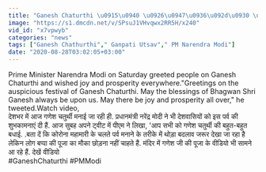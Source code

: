 ```yaml
---
title: "Ganesh Chaturthi \u0915\u0940 \u0926\u0947\u0936\u092d\u0930 \u092e\u0947\u0902 \u0927\u0942\u092e, PM Modi \u0928\u0947 \u092d\u0940 \u0926\u0940 \u0936\u0941\u092d\u0915\u093e\u092e\u0928\u093e\u090f\u0902 \u0935\u0928\u0907\u0902\u0921\u093f\u092f\u093e \u0939\u093f\u0902\u0926\u0940"
image: "https://s1.dmcdn.net/v/SPsuJ1VHvqwx2RR5H/x240"
vid_id: "x7vpwyb"
categories: "news"
tags: ["Ganesh Chathurthi"," Ganpati Utsav"," PM Narendra Modi"]
date: "2020-08-28T03:02:05+03:00"
---
```

Prime Minister Narendra Modi on Saturday greeted people on Ganesh Chaturthi and wished joy and prosperity everywhere.&quot;Greetings on the auspicious festival of Ganesh Chaturthi. May the blessings of Bhagwan Shri Ganesh always be upon us. May there be joy and prosperity all over,&quot; he tweeted.Watch video,  <br>देशभर में आज गणेश चतुर्थी मनाई जा रही ही. प्रधानमंत्री नरेंद्र मोदी ने भी देशवासियों को इस पर्व की शुभकामनाएं दी हैं. आज सुबह अपने ट्वीट में पीएम ने लिखा, 'आप सभी को गणेश चतुर्थी की बहुत-बहुत बधाई. .बता दें कि कोरोना महामारी के चलते पर्व मनाने के तरीके में थोड़ा बदलाव जरूर देखा जा रहा है लेकिन लोग बप्पा की पूजा का मौका छोड़ना नहीं चाहते हैं. मंदिर में गणेश जी की पूजा के वीडियो भी सामने आ रहे हैं. देखें वीडियो  <br>#GaneshChaturthi #PMModi
